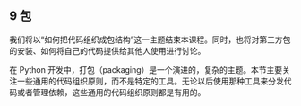 
## 9 包

我们将以“如何把代码组织成包结构”这一主题结束本课程。同时，也将对第三方包的安装、如何将自己的代码提供给其他人使用进行讨论。

在 Python 开发中，打包（packaging）是一个演进的，复杂的主题。本节主要关注一些通用的代码组织原则，而不是特定的工具。无论以后使用那种工具来分发代码或者管理依赖，这些通用的代码组织原则都是有用的。

